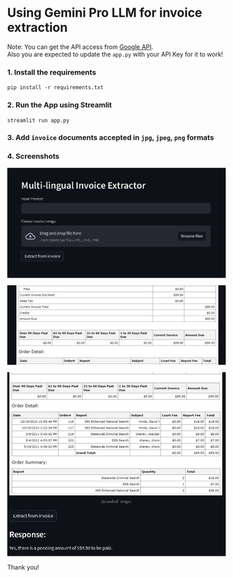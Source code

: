 # Using Gemini Pro LLM for invoice extraction
Note: You can get the API access from [Google API](https://makersuite.google.com/u/2/app/apikey).  
Also you are expected to update the `app.py` with your API Key for it to work!

### 1. Install the requirements
```
pip install -r requirements.txt
```
### 2. Run the App using Streamlit
```
streamlit run app.py
```

### 3. Add `invoice` documents accepted in `jpg`, `jpeg`, `png` formats

### 4. Screenshots
![Initial screen with query](Screenshots\ss1.png)

![What we expect the result to identify](Screenshots\ss2-what-we-expect.png)

![Viola!!](Screenshots\result.png)


Thank you!